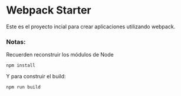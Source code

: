 # Webpack Starter

Este es el proyecto incial para crear aplicaciones utilizando webpack.

### Notas:
Recuerden reconstruir los módulos de Node
```
npm install
```
Y para construir el build:
```
npm run build
```

